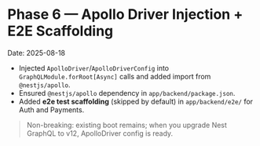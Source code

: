 # Phase 6 — Apollo Driver Injection + E2E Scaffolding
Date: 2025-08-18

- Injected `ApolloDriver`/`ApolloDriverConfig` into `GraphQLModule.forRoot[Async]` calls and added import from `@nestjs/apollo`.
- Ensured `@nestjs/apollo` dependency in `app/backend/package.json`.
- Added **e2e test scaffolding** (skipped by default) in `app/backend/e2e/` for Auth and Payments.

> Non-breaking: existing boot remains; when you upgrade Nest GraphQL to v12, ApolloDriver config is ready.
